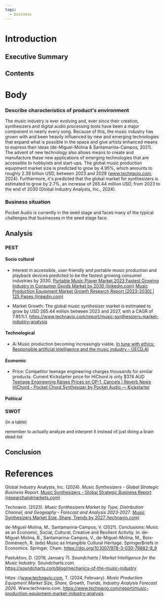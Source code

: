 ```yaml
---
tags:
  - business
---
```

# Introduction
## Executive Summary



## Contents

# Body

### Describe characteristics of product's environment

The music industry is ever evolving and, ever since their creation, synthesizers and digital audio processing tools have been a major component in nearly every song. Because of this, the music industry has grown with and been heavily influenced by new and emerging technologies that expand what is possible in the space and give artists enhanced means to express their ideas (de-Miguel-Molina & Santamarina-Campos, 2021). The advent of new technology also allows means to create and manufacture these new applications of emerging technologies that are accessible to hobbyists and start-ups.
The global music production equipment market size is predicted to grow by 4.95%, which amounts to roughly 2.39 billion USD, between 2023 and 2028 (www.technavio.com, 2024).
Furthermore, it's predicted that the global market for synthesizers is estimated to grow by 2.7%, an increase of 265.44 million USD, from 2023 to the end of 2030 (Global Industry Analysts, Inc., 2024). 


### Business situation
Pocket Audio is currently in the seed stage and faces many of the typical challenges that businesses in the seed stage face. 
## Analysis
### PEST


#### Socio cultural 
- Interest in accessible, user-friendly and portable music production and playback devices predicted to be the fastest growing consumer industries by 2030.
[Portable Music Player Market 2023 Fastest Growing Industry in Consumer Goods Market by 2030 (linkedin.com)](https://www.linkedin.com/pulse/portable-music-player-market-2023-fastest-1avpf) 
[Music Production Equipment Market Growth Research Report [2023-2030] | 125 Pages (linkedin.com)](https://www.linkedin.com/pulse/music-production-equipment-market-growth-research-2gjse) 

- Market Growth: The global music synthesizer market is estimated to grow by USD 265.44 million between 2023 and 2027, with a CAGR of 7.85%1.
https://www.technavio.com/report/music-synthesizers-market-industry-analysis

#### Technological
- Ai Music production becoming increasingly viable. 
[In tune with ethics: Responsible artificial intelligence and the music industry - OECD.AI](https://oecd.ai/en/wonk/ethics-music-industry)



#### Economic 
- Price: Competitor teenage engineering charges thousands for similar products. Current Kickstarter price for HiChord is only $374 AUD
[Teenage Engineering Raises Prices on OP-1, Cancels | Reverb News](https://reverb.com/it/news/teenage-engineering-raises-prices-on-op-1-cancels-orders-on-new-modular-models)
[HiChord - Pocket Chord Synthesizer by Pocket Audio — Kickstarter](https://www.kickstarter.com/projects/hichord/hichord-pocket-chord-synthesizer) 


#### Political




### SWOT
(in a table)

remember to actually analyze and interpret it instead of just doing a brain dead list


## Conclusion


# References 
Global Industry Analysts, Inc. (2024). _Music Synthesizers - Global Strategic Business Report_.  [Music Synthesizers - Global Strategic Business Report (researchandmarkets.com)](https://www.researchandmarkets.com/reports/5140448/music-synthesizers-global-strategic-business)

Technavio. (2023). _Music Synthesizers Market by Type, Distribution Channel, and Geography - Forecast and Analysis 2023-2027_. [Music Synthesizers Market Size, Share, Trends by 2027 (technavio.com)](https://www.technavio.com/report/music-synthesizers-market-industry-analysis)

de-Miguel-Molina, M., Santamarina-Campos, V. (2021). Conclusions: Music as an Economic, Social, Cultural, Creative and Resilient Activity. In: de-Miguel-Molina, B., Santamarina-Campos, V., de-Miguel-Molina, M., Boix-Doménech, R. (eds) Music as Intangible Cultural Heritage. SpringerBriefs in Economics. Springer, Cham. https://doi.org/10.1007/978-3-030-76882-9_9

Pastukhov, D. (2019, January 7). _Soundcharts | Market Intelligence for the Music Industry_. Soundcharts.com. https://soundcharts.com/blog/mechanics-of-the-music-industry

https ://www.technavio.com, T. (2024, February). _Music Production Equipment Market Size, Share, Growth, Trends, Industry Analysis Forecast 2026_. Www.technavio.com. https://www.technavio.com/report/music-production-equipment-market-industry-analysis